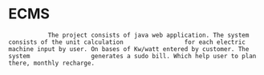 # ECMS
               The project consists of java web application. The system consists of the unit calculation                 for each electric machine input by user. On bases of Kw/watt entered by customer. The system                 generates a sudo bill. Which help user to plan there, monthly recharge.
